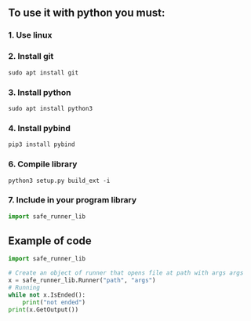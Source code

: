## To use it with python you must:
### 1. Use linux
### 2. Install git
```sudo apt install git```
### 3. Install python
```sudo apt install python3```
### 4. Install pybind
```pip3 install pybind```
### 6. Compile library
```python3 setup.py build_ext -i```
### 7. Include in your program library 
```python
import safe_runner_lib
```


## Example of code
```python
import safe_runner_lib

# Create an object of runner that opens file at path with args args
x = safe_runner_lib.Runner("path", "args")
# Running 
while not x.IsEnded():
    print("not ended")
print(x.GetOutput())
```
